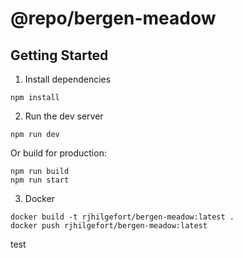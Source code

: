 # @repo/bergen-meadow

## Getting Started

1. Install dependencies

```
npm install
```

2. Run the dev server

```
npm run dev
```

Or build for production:

```
npm run build
npm run start
```

3. Docker

```
docker build -t rjhilgefort/bergen-meadow:latest .
docker push rjhilgefort/bergen-meadow:latest
```

test
